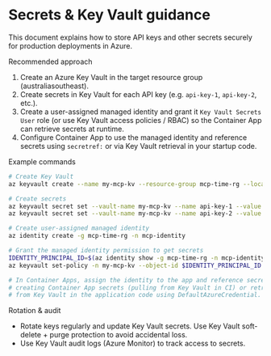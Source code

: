 # Secrets & Key Vault guidance

This document explains how to store API keys and other secrets securely for production deployments in Azure.

Recommended approach

1. Create an Azure Key Vault in the target resource group (australiasoutheast).
2. Create secrets in Key Vault for each API key (e.g. `api-key-1`, `api-key-2`, etc.).
3. Create a user-assigned managed identity and grant it `Key Vault Secrets User` role (or use Key Vault access policies / RBAC) so the Container App can retrieve secrets at runtime.
4. Configure Container App to use the managed identity and reference secrets using `secretref:` or via Key Vault retrieval in your startup code.

Example commands

```bash
# Create Key Vault
az keyvault create --name my-mcp-kv --resource-group mcp-time-rg --location australiasoutheast

# Create secrets
az keyvault secret set --vault-name my-mcp-kv --name api-key-1 --value "<your-key-1>"
az keyvault secret set --vault-name my-mcp-kv --name api-key-2 --value "<your-key-2>"

# Create user-assigned managed identity
az identity create -g mcp-time-rg -n mcp-identity

# Grant the managed identity permission to get secrets
IDENTITY_PRINCIPAL_ID=$(az identity show -g mcp-time-rg -n mcp-identity --query principalId -o tsv)
az keyvault set-policy -n my-mcp-kv --object-id $IDENTITY_PRINCIPAL_ID --secret-permissions get list

# In Container Apps, assign the identity to the app and reference secrets either by
# creating Container App secrets (pulling from Key Vault in CI) or retrieving them
# from Key Vault in the application code using DefaultAzureCredential.
```

Rotation & audit

- Rotate keys regularly and update Key Vault secrets. Use Key Vault soft-delete + purge protection to avoid accidental loss.
- Use Key Vault audit logs (Azure Monitor) to track access to secrets.

